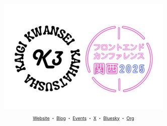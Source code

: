 <div align="center">

<img src="../assets/cover2.png" alt="">

[Website](https://frontend-conf.osaka.jp/) ・ [Blog](https://note.com/fec_kansai) ・ [Events](https://fec-kansai.connpass.com/) ・ [X](https://x.com/fec_kansai) ・ [Bluesky](https://bsky.app/profile/fec-kansai.bsky.social) ・ [Org](https://k3jp.jp/)

</div>
